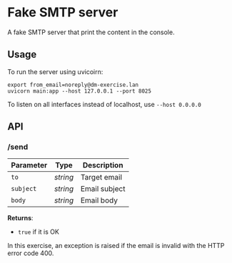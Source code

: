 # Fake SMTP server

A fake SMTP server that print the content in the console.

## Usage

To run the server using uvicoirn:

```shell
export from_email=noreply@dm-exercise.lan
uvicorn main:app --host 127.0.0.1 --port 8025
```

To listen on all interfaces instead of localhost, use `--host 0.0.0.0`

## API

### /send

| Parameter | Type | Description |
|-----------|:----:|-------------|
| `to` | *string* | Target email |
| `subject` | *string* | Email subject |
| `body` | *string* | Email body |

**Returns**:

* `true` if it is OK

In this exercise, an exception is raised if the email is invalid with the HTTP error code 400.
